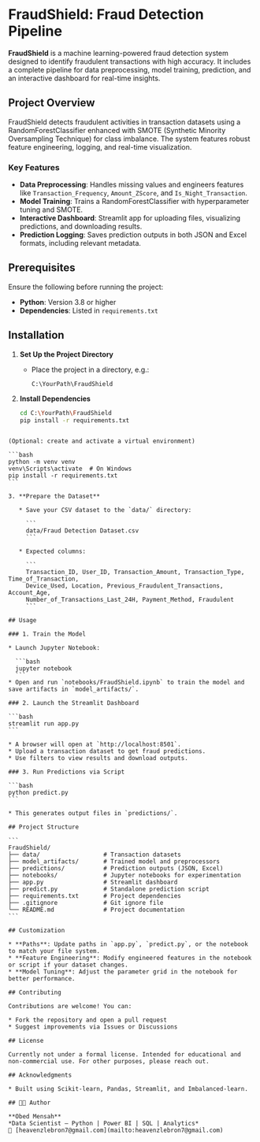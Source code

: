 # FraudShield: Fraud Detection Pipeline

**FraudShield** is a machine learning-powered fraud detection system designed to identify fraudulent transactions with high accuracy. It includes a complete pipeline for data preprocessing, model training, prediction, and an interactive dashboard for real-time insights.

## Project Overview

FraudShield detects fraudulent activities in transaction datasets using a RandomForestClassifier enhanced with SMOTE (Synthetic Minority Oversampling Technique) for class imbalance. The system features robust feature engineering, logging, and real-time visualization.

### Key Features

- **Data Preprocessing**: Handles missing values and engineers features like `Transaction_Frequency`, `Amount_ZScore`, and `Is_Night_Transaction`.
- **Model Training**: Trains a RandomForestClassifier with hyperparameter tuning and SMOTE.
- **Interactive Dashboard**: Streamlit app for uploading files, visualizing predictions, and downloading results.
- **Prediction Logging**: Saves prediction outputs in both JSON and Excel formats, including relevant metadata.

## Prerequisites

Ensure the following before running the project:

- **Python**: Version 3.8 or higher
- **Dependencies**: Listed in `requirements.txt`

## Installation

1. **Set Up the Project Directory**
   - Place the project in a directory, e.g.:
     ```
     C:\YourPath\FraudShield
     ```

2. **Install Dependencies**
   ```bash
   cd C:\YourPath\FraudShield
   pip install -r requirements.txt
````

(Optional: create and activate a virtual environment)

```bash
python -m venv venv
venv\Scripts\activate  # On Windows
pip install -r requirements.txt
```

3. **Prepare the Dataset**

   * Save your CSV dataset to the `data/` directory:

     ```
     data/Fraud Detection Dataset.csv
     ```

   * Expected columns:

     ```
     Transaction_ID, User_ID, Transaction_Amount, Transaction_Type, Time_of_Transaction, 
     Device_Used, Location, Previous_Fraudulent_Transactions, Account_Age, 
     Number_of_Transactions_Last_24H, Payment_Method, Fraudulent
     ```

## Usage

### 1. Train the Model

* Launch Jupyter Notebook:

  ```bash
  jupyter notebook
  ```
* Open and run `notebooks/FraudShield.ipynb` to train the model and save artifacts in `model_artifacts/`.

### 2. Launch the Streamlit Dashboard

```bash
streamlit run app.py
```

* A browser will open at `http://localhost:8501`.
* Upload a transaction dataset to get fraud predictions.
* Use filters to view results and download outputs.

### 3. Run Predictions via Script

```bash
python predict.py
```

* This generates output files in `predictions/`.

## Project Structure

```
FraudShield/
├── data/                  # Transaction datasets
├── model_artifacts/       # Trained model and preprocessors
├── predictions/           # Prediction outputs (JSON, Excel)
├── notebooks/             # Jupyter notebooks for experimentation
├── app.py                 # Streamlit dashboard
├── predict.py             # Standalone prediction script
├── requirements.txt       # Project dependencies
├── .gitignore             # Git ignore file
└── README.md              # Project documentation
```

## Customization

* **Paths**: Update paths in `app.py`, `predict.py`, or the notebook to match your file system.
* **Feature Engineering**: Modify engineered features in the notebook or script if your dataset changes.
* **Model Tuning**: Adjust the parameter grid in the notebook for better performance.

## Contributing

Contributions are welcome! You can:

* Fork the repository and open a pull request
* Suggest improvements via Issues or Discussions

## License

Currently not under a formal license. Intended for educational and non-commercial use. For other purposes, please reach out.

## Acknowledgments

* Built using Scikit-learn, Pandas, Streamlit, and Imbalanced-learn.

## 👨‍💻 Author

**Obed Mensah**  
*Data Scientist — Python | Power BI | SQL | Analytics*  
📧 [heavenzlebron7@gmail.com](mailto:heavenzlebron7@gmail.com)

